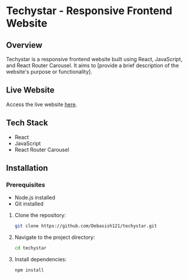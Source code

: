 # Techystar - Responsive Frontend Website

## Overview
Techystar is a responsive frontend website built using React, JavaScript, and React Router Carousel. It aims to [provide a brief description of the website's purpose or functionality].

## Live Website
Access the live website [here](https://chat-app-omega-green.vercel.app/).

## Tech Stack
- React
- JavaScript
- React Router Carousel

## Installation

### Prerequisites
- Node.js installed
- Git installed

1. Clone the repository:
    ```bash
    git clone https://github.com/Debasish121/techystar.git
    ```

2. Navigate to the project directory:
    ```bash
    cd techystar
    ```

3. Install dependencies:
    ```bash
    npm install
    ```

